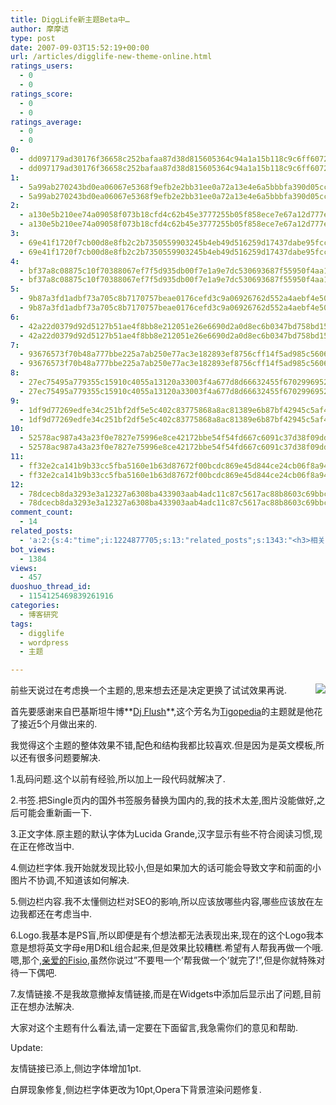 ```yaml
---
title: DiggLife新主题Beta中…
author: 摩摩诘
type: post
date: 2007-09-03T15:52:19+00:00
url: /articles/digglife-new-theme-online.html
ratings_users:
  - 0
  - 0
ratings_score:
  - 0
  - 0
ratings_average:
  - 0
  - 0
0:
  - dd097179ad30176f36658c252bafaa87d38d815605364c94a1a15b118c9c6ff607294be6df53ac8505bb82825f326b6b
  - dd097179ad30176f36658c252bafaa87d38d815605364c94a1a15b118c9c6ff607294be6df53ac8505bb82825f326b6b
1:
  - 5a99ab270243bd0ea06067e5368f9efb2e2bb31ee0a72a13e4e6a5bbbfa390d05cc5417375ffd439bd89153cc2aad3f4
  - 5a99ab270243bd0ea06067e5368f9efb2e2bb31ee0a72a13e4e6a5bbbfa390d05cc5417375ffd439bd89153cc2aad3f4
2:
  - a130e5b210ee74a09058f073b18cfd4c62b45e3777255b05f858ece7e67a12d777e60e1bfa82ade657abff9d75edbecb
  - a130e5b210ee74a09058f073b18cfd4c62b45e3777255b05f858ece7e67a12d777e60e1bfa82ade657abff9d75edbecb
3:
  - 69e41f1720f7cb00d8e8fb2c2b7350559903245b4eb49d516259d17437dabe95fcc4683553e2489fa5e0b5b8818e2345
  - 69e41f1720f7cb00d8e8fb2c2b7350559903245b4eb49d516259d17437dabe95fcc4683553e2489fa5e0b5b8818e2345
4:
  - bf37a8c08875c10f70388067ef7f5d935db00f7e1a9e7dc530693687f55950f4aa1b680e37a8a0136071654152018b0f
  - bf37a8c08875c10f70388067ef7f5d935db00f7e1a9e7dc530693687f55950f4aa1b680e37a8a0136071654152018b0f
5:
  - 9b87a3fd1adbf73a705c8b7170757beae0176cefd3c9a06926762d552a4aebf4e50baff5ad17e5c897cffd60c6db6160
  - 9b87a3fd1adbf73a705c8b7170757beae0176cefd3c9a06926762d552a4aebf4e50baff5ad17e5c897cffd60c6db6160
6:
  - 42a22d0379d92d5127b51ae4f8bb8e212051e26e6690d2a0d8ec6b0347bd758bd15110f531c4cb33f44d79fd905b4f80
  - 42a22d0379d92d5127b51ae4f8bb8e212051e26e6690d2a0d8ec6b0347bd758bd15110f531c4cb33f44d79fd905b4f80
7:
  - 93676573f70b48a777bbe225a7ab250e77ac3e182893ef8756cff14f5ad985c5606d7435e624cb484af0b44c37765b86
  - 93676573f70b48a777bbe225a7ab250e77ac3e182893ef8756cff14f5ad985c5606d7435e624cb484af0b44c37765b86
8:
  - 27ec75495a779355c15910c4055a13120a33003f4a677d8d66632455f6702996952e98ddb913f57413d13c41ff3a6f1c
  - 27ec75495a779355c15910c4055a13120a33003f4a677d8d66632455f6702996952e98ddb913f57413d13c41ff3a6f1c
9:
  - 1df9d77269edfe34c251bf2df5e5c402c83775868a8ac81389e6b87bf42945c5af45d85fd7453999fd18fae6dd53d931
  - 1df9d77269edfe34c251bf2df5e5c402c83775868a8ac81389e6b87bf42945c5af45d85fd7453999fd18fae6dd53d931
10:
  - 52578ac987a43a23f0e7827e75996e8ce42172bbe54f54fd667c6091c37d38f09dd8f229da69e23dedc472dac7c93816
  - 52578ac987a43a23f0e7827e75996e8ce42172bbe54f54fd667c6091c37d38f09dd8f229da69e23dedc472dac7c93816
11:
  - ff32e2ca141b9b33cc5fba5160e1b63d87672f00bcdc869e45d844ce24cb06f8a941b3add8ae0b3edd119c2c6c6e49fd
  - ff32e2ca141b9b33cc5fba5160e1b63d87672f00bcdc869e45d844ce24cb06f8a941b3add8ae0b3edd119c2c6c6e49fd
12:
  - 78dcecb8da3293e3a12327a6308ba433903aab4adc11c87c5617ac88b8603c69bbcb0b7424da40cf075ce52a7643cec9
  - 78dcecb8da3293e3a12327a6308ba433903aab4adc11c87c5617ac88b8603c69bbcb0b7424da40cf075ce52a7643cec9
comment_count:
  - 14
related_posts:
  - 'a:2:{s:4:"time";i:1224877705;s:13:"related_posts";s:1343:"<h3>相关日志</h3><ul class="related_post"><li><a href="http://www.digglife.cn/articles/24-fresh-usable-and-elegant-wordpress-themes.html" title="24款新鲜,易用,优雅的Wordpress主题模板">24款新鲜,易用,优雅的Wordpress主题模板</a></li><li><a href="http://www.digglife.cn/articles/10-fresh-wordpress-themes.html" title="新鲜出炉的11款Wordpress主题模版">新鲜出炉的11款Wordpress主题模版</a></li><li><a href="http://www.digglife.cn/articles/say-hello.html" title="回来打个招呼">回来打个招呼</a></li><li><a href="http://www.digglife.cn/articles/vista-theme-visual-style-download.html" title="7个漂亮的Vista主题(视觉样式)下载">7个漂亮的Vista主题(视觉样式)下载</a></li><li><a href="http://www.digglife.cn/articles/about-wordpress26-image-caption.html" title="关于Wordpress2.6的图片说明(image Captioin)">关于Wordpress2.6的图片说明(image Captioin)</a></li><li><a href="http://www.digglife.cn/articles/firefox3-themes-download-windows-mac.html" title="Windows XP,Vista和Mac版Firefox 3主题下载">Windows XP,Vista和Mac版Firefox 3主题下载</a></li><li><a href="http://www.digglife.cn/articles/can-not-modify-category-slug.html" title="Wordpress无法编辑分类缩略名(Slug)的解决">Wordpress无法编辑分类缩略名(Slug)的解决</a></li></ul>";}'
bot_views:
  - 1384
views:
  - 457
duoshuo_thread_id:
  - 1154125469839261916
categories:
  - 博客研究
tags:
  - digglife
  - wordpress
  - 主题

---
```

 <img src="https://www.digglife.net/qiniu/1755/image/9e80445d91d2bec10f185bb292fbc478.png" align="right" />前些天说过在考虑换一个主题的,思来想去还是决定更换了试试效果再说.

首先要感谢来自巴基斯坦牛博**<a href="http://www.sizlopedia.com/" target="_blank">Dj Flush</a>**,这个芳名为<a href="http://www.sizlopedia.com/tigopedia/" target="_blank">Tigopedia</a>的主题就是他花了接近5个月做出来的.

我觉得这个主题的整体效果不错,配色和结构我都比较喜欢.但是因为是英文模板,所以还有很多问题要解决.

1.乱码问题.这个以前有经验,所以加上一段代码就解决了.

2.书签.把Single页内的国外书签服务替换为国内的,我的技术太差,图片没能做好,之后可能会重新画一下.

3.正文字体.原主题的默认字体为Lucida Grande,汉字显示有些不符合阅读习惯,现在正在修改当中.

4.侧边栏字体.我开始就发现比较小,但是如果加大的话可能会导致文字和前面的小图片不协调,不知道该如何解决.

5.侧边栏内容.我不太懂侧边栏对SEO的影响,所以应该放哪些内容,哪些应该放在左边我都还在考虑当中.

6.Logo.我基本是PS盲,所以即便是有个想法都无法表现出来,现在的这个Logo我本意是想将英文字母e用D和L组合起来,但是效果比较糟糕.希望有人帮我再做一个哦.嗯,那个,<a href="http://fisio.cn" target="_blank">亲爱的Fisio</a>,虽然你说过&#8221;不要甩一个&#8217;帮我做一个&#8217;就完了!&#8221;,但是你就特殊对待一下偶吧.

7.友情链接.不是我故意撤掉友情链接,而是在Widgets中添加后显示出了问题,目前正在想办法解决.

大家对这个主题有什么看法,请一定要在下面留言,我急需你们的意见和帮助.

Update:

友情链接已添上,侧边字体增加1pt.

白屏现象修复,侧边栏字体更改为10pt,Opera下背景渲染问题修复.
